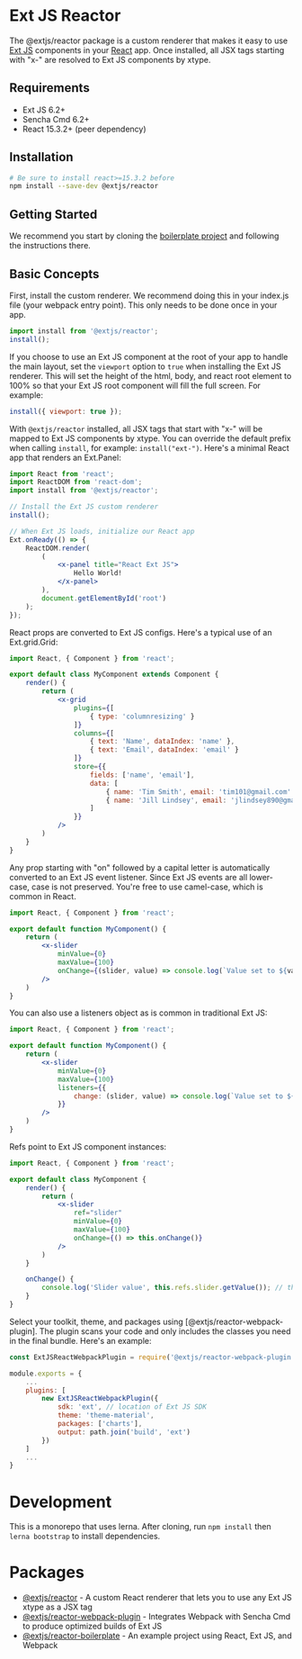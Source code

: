 # Ext JS Reactor

The @extjs/reactor package is a custom renderer that makes it easy to use [Ext JS](https://www.sencha.com/products/extjs) components in your [React](https://facebook.github.io/react) app. Once installed, all JSX tags starting with "x-" are resolved to Ext JS components by xtype.

## Requirements

* Ext JS 6.2+
* Sencha Cmd 6.2+
* React 15.3.2+ (peer dependency)

## Installation

```bash
# Be sure to install react>=15.3.2 before
npm install --save-dev @extjs/reactor
```

## Getting Started

We recommend you start by cloning the [boilerplate project](https://github.com/sencha/extjs-reactor/tree/master/packages/reactor-boilerplate) and following the instructions there.

## Basic Concepts

First, install the custom renderer.  We recommend doing this in your index.js file (your webpack entry point).  This only needs to be done once in your app.

```jsx
import install from '@extjs/reactor';
install();
```

If you choose to use an Ext JS component at the root of your app to handle the main layout, set the `viewport` option to `true` when installing the Ext JS renderer.  This will set the height of the html, body, and react root element to 100% so that your Ext JS root component will fill the full screen. For example:

```javascript
install({ viewport: true });
```

With `@extjs/reactor` installed, all JSX tags that start with "x-" will be mapped to Ext JS components by xtype. You can override the default prefix when calling `install`, for example: `install("ext-")`.  Here's a minimal React app that renders an Ext.Panel:

```jsx
import React from 'react';
import ReactDOM from 'react-dom';
import install from '@extjs/reactor';

// Install the Ext JS custom renderer
install();

// When Ext JS loads, initialize our React app
Ext.onReady(() => {
    ReactDOM.render(
        (
            <x-panel title="React Ext JS">
                Hello World!
            </x-panel>
        ),
        document.getElementById('root')
    );
});
```


React props are converted to Ext JS configs.  Here's a typical use of an Ext.grid.Grid:

```jsx
import React, { Component } from 'react';

export default class MyComponent extends Component {
    render() {        
        return (
            <x-grid
                plugins={[                
                    { type: 'columnresizing' }
                ]}
                columns={[
                    { text: 'Name', dataIndex: 'name' },
                    { text: 'Email', dataIndex: 'email' }
                ]}
                store={{
                    fields: ['name', 'email'],
                    data: [
                        { name: 'Tim Smith', email: 'tim101@gmail.com' },
                        { name: 'Jill Lindsey', email: 'jlindsey890@gmail.com' }
                    ]
                }}
            />
        )
    }
}
```


Any prop starting with "on" followed by a capital letter is automatically converted to an Ext JS event listener.  Since Ext JS events are all lower-case, case is not preserved.  You're free to use camel-case, which is common in React.

```jsx
import React, { Component } from 'react';

export default function MyComponent() {
    return (
        <x-slider
            minValue={0}
            maxValue={100}
            onChange={(slider, value) => console.log(`Value set to ${value}`)}
        />
    )
}
```


You can also use a listeners object as is common in traditional Ext JS:

```jsx
import React, { Component } from 'react';

export default function MyComponent() {
    return (
        <x-slider
            minValue={0}
            maxValue={100}
            listeners={{
                change: (slider, value) => console.log(`Value set to ${value}`)
            }}
        />
    )
}
```


Refs point to Ext JS component instances:

```jsx
import React, { Component } from 'react';

export default class MyComponent {
    render() {
        return (
            <x-slider
                ref="slider"
                minValue={0}
                maxValue={100}
                onChange={() => this.onChange()}
            />         
        )
    }

    onChange() {
        console.log('Slider value', this.refs.slider.getValue()); // this.refs.slider is an Ext.slider.Slider
    }
}
```


Select your toolkit, theme, and packages using [@extjs/reactor-webpack-plugin]. The plugin scans your code and only includes the classes you need in the final bundle.  Here's an example:

```JavaScript
const ExtJSReactWebpackPlugin = require('@extjs/reactor-webpack-plugin');

module.exports = {
    ...
    plugins: [
        new ExtJSReactWebpackPlugin({
            sdk: 'ext', // location of Ext JS SDK
            theme: 'theme-material',
            packages: ['charts'],
            output: path.join('build', 'ext')
        })
    ]
    ...
}
```

# Development
This is a monorepo that uses lerna.  After cloning, run `npm install` then `lerna bootstrap` to install dependencies.

# Packages

* [@extjs/reactor](https://github.com/sencha/extjs-reactor/tree/master/packages/reactor) - A custom React renderer that lets you to use any Ext JS xtype as a JSX tag
* [@extjs/reactor-webpack-plugin](https://github.com/sencha/extjs-reactor/tree/master/packages/reactor-webpack-plugin) - Integrates Webpack with Sencha Cmd to produce optimized builds of Ext JS
* [@extjs/reactor-boilerplate](https://github.com/sencha/extjs-reactor/tree/master/packages/reactor-boilerplate) - An example project using React, Ext JS, and Webpack
